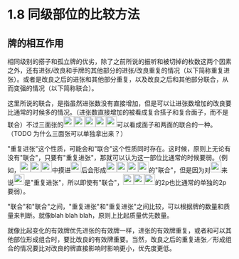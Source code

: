 # 1.8 同级部位的比较方法

## 牌的相互作用

相同级别的搭子和孤立牌的优劣，除了之前所说的振听和被切掉的枚数这两个因素之外，还有进张/改良和手牌的其他部分的进张/改良重复的情况（以下简称重复进张）。或者是改良之后的进张和其他部分重复，以及改良之后和其他部分联合，从而变强的情况（以下简称联合）。

这里所说的联合，是指虽然进张数没有直接增加，但是可以让进张数增加的改良要比通常的时候多的情况。（进张数直接增加的被看成复合搭子和复合面子，而不是联合）不过三面张的<img src='https://raw.githubusercontent.com/matsumatsu233/mahjong-pai-converter/master/sources/mj-tactics/3m.gif' height='24px'><img src='https://raw.githubusercontent.com/matsumatsu233/mahjong-pai-converter/master/sources/mj-tactics/4m.gif' height='24px'><img src='https://raw.githubusercontent.com/matsumatsu233/mahjong-pai-converter/master/sources/mj-tactics/5m.gif' height='24px'><img src='https://raw.githubusercontent.com/matsumatsu233/mahjong-pai-converter/master/sources/mj-tactics/6m.gif' height='24px'><img src='https://raw.githubusercontent.com/matsumatsu233/mahjong-pai-converter/master/sources/mj-tactics/7m.gif' height='24px'>可以看成面子和两面的联合的一种。（TODO 为什么三面张可以单独拿出来？）

"重复进张"这个性质，可能会和"联合"这个性质同时存在。这时候，原则上无论有没有"联合"，只要有"重复进张"，那就可以认为这一部位比通常的时候要弱。（例如，<img src='https://raw.githubusercontent.com/matsumatsu233/mahjong-pai-converter/master/sources/mj-tactics/2p.gif' height='24px'><img src='https://raw.githubusercontent.com/matsumatsu233/mahjong-pai-converter/master/sources/mj-tactics/4p.gif' height='24px'><img src='https://raw.githubusercontent.com/matsumatsu233/mahjong-pai-converter/master/sources/mj-tactics/5p.gif' height='24px'>中摸进<img src='https://raw.githubusercontent.com/matsumatsu233/mahjong-pai-converter/master/sources/mj-tactics/3p.gif' height='24px'>后会形成<img src='https://raw.githubusercontent.com/matsumatsu233/mahjong-pai-converter/master/sources/mj-tactics/2p.gif' height='24px'><img src='https://raw.githubusercontent.com/matsumatsu233/mahjong-pai-converter/master/sources/mj-tactics/3p.gif' height='24px'><img src='https://raw.githubusercontent.com/matsumatsu233/mahjong-pai-converter/master/sources/mj-tactics/4p.gif' height='24px'><img src='https://raw.githubusercontent.com/matsumatsu233/mahjong-pai-converter/master/sources/mj-tactics/5p.gif' height='24px'>的"联合"，但是因为对<img src='https://raw.githubusercontent.com/matsumatsu233/mahjong-pai-converter/master/sources/mj-tactics/2p.gif' height='24px'>来说<img src='https://raw.githubusercontent.com/matsumatsu233/mahjong-pai-converter/master/sources/mj-tactics/3p.gif' height='24px'>是"重复进张"，所以即使有"联合"，<img src='https://raw.githubusercontent.com/matsumatsu233/mahjong-pai-converter/master/sources/mj-tactics/2p.gif' height='24px'><img src='https://raw.githubusercontent.com/matsumatsu233/mahjong-pai-converter/master/sources/mj-tactics/4p.gif' height='24px'><img src='https://raw.githubusercontent.com/matsumatsu233/mahjong-pai-converter/master/sources/mj-tactics/5p.gif' height='24px'>的2p也比通常的单独的2p要弱）。

"联合"和"联合"之间，"重复进张"和"重复进张"之间比较，可以根据牌的数量和质量来判断。就像blah blah blah，原则上比起质量优先数量。

就像比起变化的有效牌优先进张的有效牌一样，进张的有效牌重复，或者和可以其他部位形成组合时，要比改良的有效牌重要。当然，改良之后的重复进张／形成组合的情况要比对改良的牌直接影响时影响更小，优先度更低。


